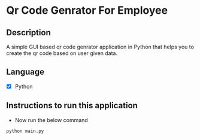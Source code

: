 # Qr Code Genrator For Employee

## Description
A simple GUI based qr code genrator application in Python that helps you to create the qr code based on user given data.

## Language
- [X] Python
  
## Instructions to run this application

 - Now run the below command
```
python main.py
```

